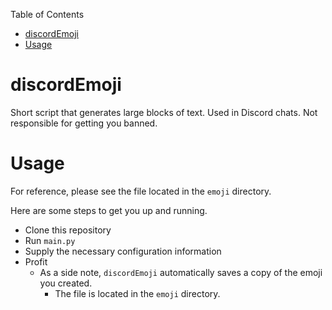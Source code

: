 Table of Contents

- [discordEmoji](#discordemoji)
- [Usage](#usage)

# discordEmoji

Short script that generates large blocks of text. Used in Discord chats. Not responsible for getting you banned.

# Usage

For reference, please see the file located in the `emoji` directory.

Here are some steps to get you up and running.

- Clone this repository
- Run `main.py`
- Supply the necessary configuration information
- Profit
  - As a side note, `discordEmoji` automatically saves a copy of the emoji you created.
    - The file is located in the `emoji` directory.
